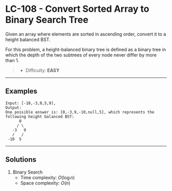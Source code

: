 # LC-108 - Convert Sorted Array to Binary Search Tree

Given an array where elements are sorted in ascending order, convert it to a height balanced BST.

For this problem, a height-balanced binary tree is defined as a binary tree in which the depth of the two subtrees of every node never differ by more than 1.

> * Difficulty: **EASY**

---
## Examples

```
Input: [-10,-3,0,5,9],
Output:
One possible answer is: [0,-3,9,-10,null,5], which represents the following height balanced BST:
      0
     / \
   -3   9
   /   /
 -10  5
```

---
## Solutions

1. Binary Search
    * Time complexity: $O(\log{n})$
    * Space complexity: $O(n)$